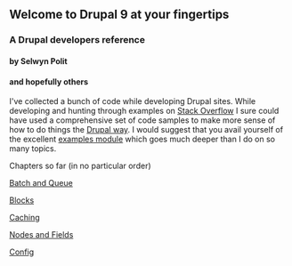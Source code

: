 ## Welcome to Drupal 9 at your fingertips
### A Drupal developers reference
#### by Selwyn Polit
#### and hopefully others

I've collected a bunch of code while developing Drupal sites.  While developing and hunting through examples on [Stack Overflow](https://stackoverflow.com/) I sure could have used a comprehensive set of code samples to make more sense of how to do things the [Drupal way](https://events.drupal.org/neworleans2016/sessions/drupal-way-philosophy).  I would suggest that you avail yourself of the excellent [examples module](https://www.drupal.org/project/examples) which goes much deeper than I do on so many topics.

Chapters so far (in no particular order)

[Batch and Queue](book/bq.html)

[Blocks](book/blocks.html)

[Caching](book/caching.html)

[Nodes and Fields](book/nodes_n_fields.html)

[Config](book/config.md)

